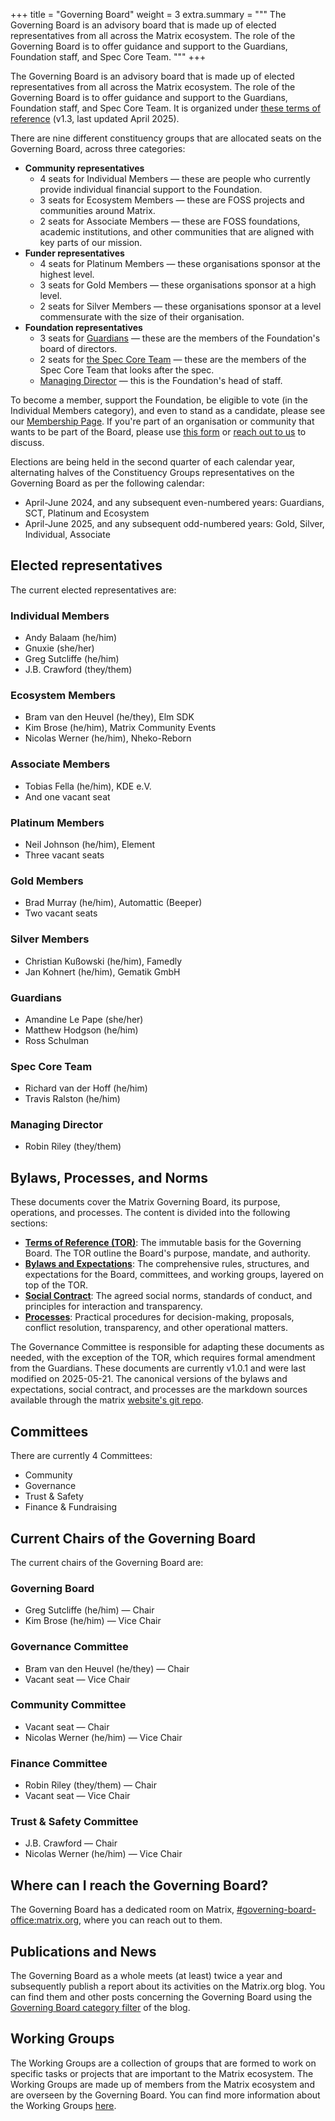 +++
title = "Governing Board"
weight = 3
extra.summary = """
The Governing Board is an advisory board that is made up of elected representatives from all across the Matrix ecosystem. The role of the Governing Board is to offer guidance and support to the Guardians, Foundation staff, and Spec Core Team.
"""
+++

The Governing Board is an advisory board that is made up of elected representatives from all across the Matrix ecosystem. The role of the Governing Board is to offer guidance and support to the Guardians, Foundation staff, and Spec Core Team. It is organized under [these terms of reference](/media/2025-04-governing-board-terms-of-reference.pdf) (v1.3, last updated April 2025).

There are nine different constituency groups that are allocated seats on the Governing Board, across three categories:

* **Community representatives**
  * 4 seats for Individual Members — these are people who currently provide individual financial support to the Foundation.
  * 3 seats for Ecosystem Members — these are FOSS projects and communities around Matrix.
  * 2 seats for Associate Members — these are FOSS foundations, academic institutions, and other communities that are aligned with key parts of our mission.
* **Funder representatives**
  * 4 seats for Platinum Members — these organisations sponsor at the highest level.
  * 3 seats for Gold Members — these organisations sponsor at a high level.
  * 2 seats for Silver Members — these organisations sponsor at a level commensurate with the size of their organisation.
* **Foundation representatives**
  * 3 seats for [Guardians](/foundation/about#the-guardians) — these are the members of the Foundation's board of directors.
  * 2 seats for [the Spec Core Team](/foundation/about#the-spec-core-team) — these are the members of the Spec Core Team that looks after the spec.
  * [Managing Director](/foundation/about#managing-director) — this is the Foundation's head of staff.

To become a member, support the Foundation, be eligible to vote (in the Individual Members category), and even to stand as a candidate, please see our [Membership Page](/membership).
If you're part of an organisation or community that wants to be part of the Board, please use [this form](https://cryptpad.fr/form/#/2/form/view/j1+wOJVZWyrDKvGP-G1r-zEOI3a52j5Y22brxhrdcmM/) or [reach out to us](/contact) to discuss.

Elections are being held in the second quarter of each calendar year, alternating halves of the Constituency Groups representatives on the Governing Board as per the following calendar:

* April-June 2024, and any subsequent even-numbered years: Guardians, SCT, Platinum and Ecosystem
* April-June 2025, and any subsequent odd-numbered years: Gold, Silver, Individual, Associate

## Elected representatives

The current elected representatives are:

<div class="two-column">
<div class="category-group" data-category="Community Representatives">
<div class="group-content">
<div>

### Individual Members

* Andy Balaam (he/him)
* Gnuxie (she/her)
* Greg Sutcliffe (he/him)
* J.B. Crawford (they/them)

</div>
<div>

### Ecosystem Members

* Bram van den Heuvel (he/they), Elm SDK
* Kim Brose (he/him), Matrix Community Events
* Nicolas Werner (he/him), Nheko-Reborn

</div>
<div>

### Associate Members

* Tobias Fella (he/him), KDE e.V.
* And one vacant seat

</div>
</div>
</div>

<div class="category-group" data-category="Funder Representatives">
<div class="group-content">
<div>

### Platinum Members

* Neil Johnson (he/him), Element
* Three vacant seats

</div>
<div>

### Gold Members

* Brad Murray (he/him), Automattic (Beeper)
* Two vacant seats

</div>
<div>

### Silver Members

* Christian Kußowski (he/him), Famedly
* Jan Kohnert (he/him), Gematik GmbH

</div>
</div>
</div>

<div class="category-group" data-category="Foundation Representatives">
<div class="group-content">
<div>

### Guardians

* Amandine Le Pape (she/her)
* Matthew Hodgson (he/him)
* Ross Schulman

</div>
<div>

### Spec Core Team

* Richard van der Hoff (he/him)
* Travis Ralston (he/him)

</div>
<div>

### Managing Director

* Robin Riley (they/them)

</div>
</div>
</div>

</div>

## Bylaws, Processes, and Norms

These documents cover the Matrix Governing Board, its purpose, operations, and
processes. The content is divided into the following sections:

- [**Terms of Reference (TOR)**](/media/2025-04-governing-board-terms-of-reference.pdf):
  The immutable basis for the Governing Board. The TOR outline the Board's
  purpose, mandate, and authority.
- [**Bylaws and Expectations**](./bylaws/02-bylaws): The comprehensive rules,
  structures, and expectations for the Board, committees, and working groups,
  layered on top of the TOR.
- [**Social Contract**](./bylaws/03-social-contract): The agreed social norms,
  standards of conduct, and principles for interaction and transparency.
- [**Processes**](./bylaws/04-processes): Practical procedures for
  decision-making, proposals, conflict resolution, transparency, and other
  operational matters.

The Governance Committee is responsible for adapting these documents as needed,
with the exception of the TOR, which requires formal amendment from the
Guardians. These documents are currently v1.0.1 and were last modified on
2025-05-21. The canonical versions of the bylaws and expectations, social contract,
and processes are the markdown sources available through the matrix
[website's git repo](https://github.com/matrix-org/matrix.org/tree/main/content/foundation/governing-board/bylaws).

## Committees

There are currently 4 Committees:

* Community
* Governance
* Trust & Safety
* Finance & Fundraising

## Current Chairs of the Governing Board

The current chairs of the Governing Board are:

<div class="two-column chairs-section">
<div>

### Governing Board

* Greg Sutcliffe (he/him) — Chair
* Kim Brose (he/him) — Vice Chair

</div>
<div>

### Governance Committee

* Bram van den Heuvel (he/they) — Chair
* Vacant seat — Vice Chair

</div>
<div>

### Community Committee

* Vacant seat — Chair
* Nicolas Werner (he/him) — Vice Chair

</div>
<div>

### Finance Committee

* Robin Riley (they/them) — Chair
* Vacant seat — Vice Chair

</div>
<div>

### Trust & Safety Committee

* J.B. Crawford — Chair
* Nicolas Werner (he/him) — Vice Chair

</div>

</div>

## Where can I reach the Governing Board?

The Governing Board has a dedicated room on Matrix, [#governing-board-office:matrix.org](https://matrix.to/#/#governing-board-office:matrix.org), where you can reach out to them.

## Publications and News

The Governing Board as a whole meets (at least) twice a year and subsequently publish a report about its activities on the Matrix.org blog. You can find them and other posts concerning the Governing Board using the [Governing Board category filter](https://matrix.org/category/governing-board/) of the blog.

## Working Groups

The Working Groups are a collection of groups that are formed to work on specific tasks or projects that are important to the Matrix ecosystem. The Working Groups are made up of members from the Matrix ecosystem and are overseen by the Governing Board. You can find more information about the Working Groups [here](/foundation/working-groups).
